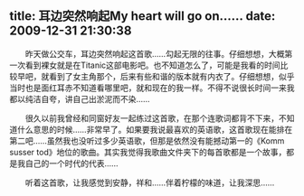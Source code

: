 title: 耳边突然响起My heart will go on……
date: 2009-12-31 21:30:38
---

　　昨天做公交车，耳边突然响起这首歌&hellip;&hellip;勾起无限的往事。仔细想想，大概第一次看到裸女就是在Titanic这部电影吧。也不知道怎么了，可能是我看的时间比较早吧，就看到了女主角那个，后来有些和谐的版本就有内衣了。仔细想想，似乎当时也是面红耳赤不知道看哪里吧，就和现在的我一样。不得不说很长时间一来我都以纯洁自夸，讲自己出淤泥而不染&hellip;&hellip;

　　很久以前我曾经和同窗好友一起练过这首歌，在那个连歌词都背不下来，不知道什么意思的时候&hellip;&hellip;非常早了。如果要我说最喜欢的英语歌，这首歌现在能排在第二吧&hellip;&hellip;虽然我也没听过多少英语歌，但那是依然没有能撼动第一的《Komm susser tod》地位的歌曲。其实我觉得我歌曲文件夹下的每首歌都是一个故事，都是我自己的一个时代的代表&hellip;&hellip;

　　听着这首歌，让我感觉到安静，祥和&hellip;&hellip;伴着柠檬的味道，让我深思&hellip;&hellip;